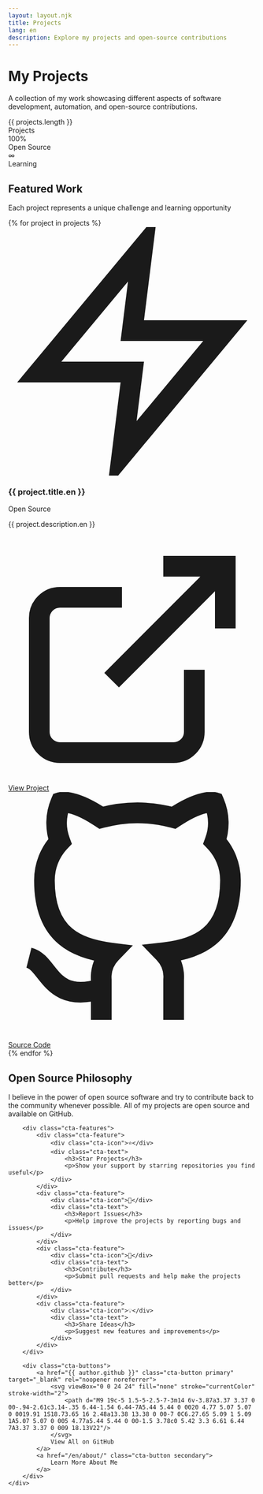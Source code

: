 ```yaml
---
layout: layout.njk
title: Projects
lang: en
description: Explore my projects and open-source contributions
---
```


<div class="projects-hero">
    <div class="projects-hero-content">
        <h1>My Projects</h1>
        <p class="projects-hero-subtitle">A collection of my work showcasing different aspects of software development, automation, and open-source contributions.</p>
    </div>
</div>

<div class="projects-stats">
    <div class="stat-card">
        <div class="stat-number">{{ projects.length }}</div>
        <div class="stat-label">Projects</div>
    </div>
    <div class="stat-card">
        <div class="stat-number">100%</div>
        <div class="stat-label">Open Source</div>
    </div>
    <div class="stat-card">
        <div class="stat-number">∞</div>
        <div class="stat-label">Learning</div>
    </div>
</div>
<div class="projects-section">
    <div class="section-header">
        <h2>Featured Work</h2>
        <p>Each project represents a unique challenge and learning opportunity</p>
    </div>
    <div class="projects-grid">{% for project in projects %}<div class="project-card">
            <div class="project-card-header">
                <div class="project-icon">
                    <svg viewBox="0 0 24 24" fill="none" stroke="currentColor" stroke-width="2">
                        <path d="M13 2L3 14h9l-1 8 10-12h-9l1-8z"/>
                    </svg>
                </div>
                <h3>{{ project.title.en }}</h3>
                <div class="project-meta">
                    <span class="project-type">Open Source</span>
                </div>
            </div>
            <div class="project-card-body">
                <p>{{ project.description.en }}</p>
            </div>
            <div class="project-card-footer">
                <a href="{{ project.link }}" class="project-link primary" target="_blank" rel="noopener noreferrer">
                    <svg viewBox="0 0 24 24" fill="none" stroke="currentColor" stroke-width="2">
                        <path d="M18 13v6a2 2 0 01-2 2H5a2 2 0 01-2-2V8a2 2 0 012-2h6M15 3h6v6M10 14L21 3"/>
                    </svg>
                    View Project
                </a>
                <a href="{{ project.link }}" class="project-link secondary" target="_blank" rel="noopener noreferrer">
                    <svg viewBox="0 0 24 24" fill="none" stroke="currentColor" stroke-width="2">
                        <path d="M9 19c-5 1.5-5-2.5-7-3m14 6v-3.87a3.37 3.37 0 00-.94-2.61c3.14-.35 6.44-1.54 6.44-7A5.44 5.44 0 0020 4.77 5.07 5.07 0 0019.91 1S18.73.65 16 2.48a13.38 13.38 0 00-7 0C6.27.65 5.09 1 5.09 1A5.07 5.07 0 005 4.77a5.44 5.44 0 00-1.5 3.78c0 5.42 3.3 6.61 6.44 7A3.37 3.37 0 009 18.13V22"/>
                    </svg>
                    Source Code
                </a>
            </div>
        </div>{% endfor %}</div>
</div>
<div class="projects-cta">
    <div class="cta-content">
        <h2>Open Source Philosophy</h2>
        <p>I believe in the power of open source software and try to contribute back to the community whenever possible. All of my projects are open source and available on GitHub.</p>
        
        <div class="cta-features">
            <div class="cta-feature">
                <div class="cta-icon">⭐</div>
                <div class="cta-text">
                    <h3>Star Projects</h3>
                    <p>Show your support by starring repositories you find useful</p>
                </div>
            </div>
            <div class="cta-feature">
                <div class="cta-icon">🐛</div>
                <div class="cta-text">
                    <h3>Report Issues</h3>
                    <p>Help improve the projects by reporting bugs and issues</p>
                </div>
            </div>
            <div class="cta-feature">
                <div class="cta-icon">🔧</div>
                <div class="cta-text">
                    <h3>Contribute</h3>
                    <p>Submit pull requests and help make the projects better</p>
                </div>
            </div>
            <div class="cta-feature">
                <div class="cta-icon">💡</div>
                <div class="cta-text">
                    <h3>Share Ideas</h3>
                    <p>Suggest new features and improvements</p>
                </div>
            </div>
        </div>
        
        <div class="cta-buttons">
            <a href="{{ author.github }}" class="cta-button primary" target="_blank" rel="noopener noreferrer">
                <svg viewBox="0 0 24 24" fill="none" stroke="currentColor" stroke-width="2">
                    <path d="M9 19c-5 1.5-5-2.5-7-3m14 6v-3.87a3.37 3.37 0 00-.94-2.61c3.14-.35 6.44-1.54 6.44-7A5.44 5.44 0 0020 4.77 5.07 5.07 0 0019.91 1S18.73.65 16 2.48a13.38 13.38 0 00-7 0C6.27.65 5.09 1 5.09 1A5.07 5.07 0 005 4.77a5.44 5.44 0 00-1.5 3.78c0 5.42 3.3 6.61 6.44 7A3.37 3.37 0 009 18.13V22"/>
                </svg>
                View All on GitHub
            </a>
            <a href="/en/about/" class="cta-button secondary">
                Learn More About Me
            </a>
        </div>
    </div>
</div>